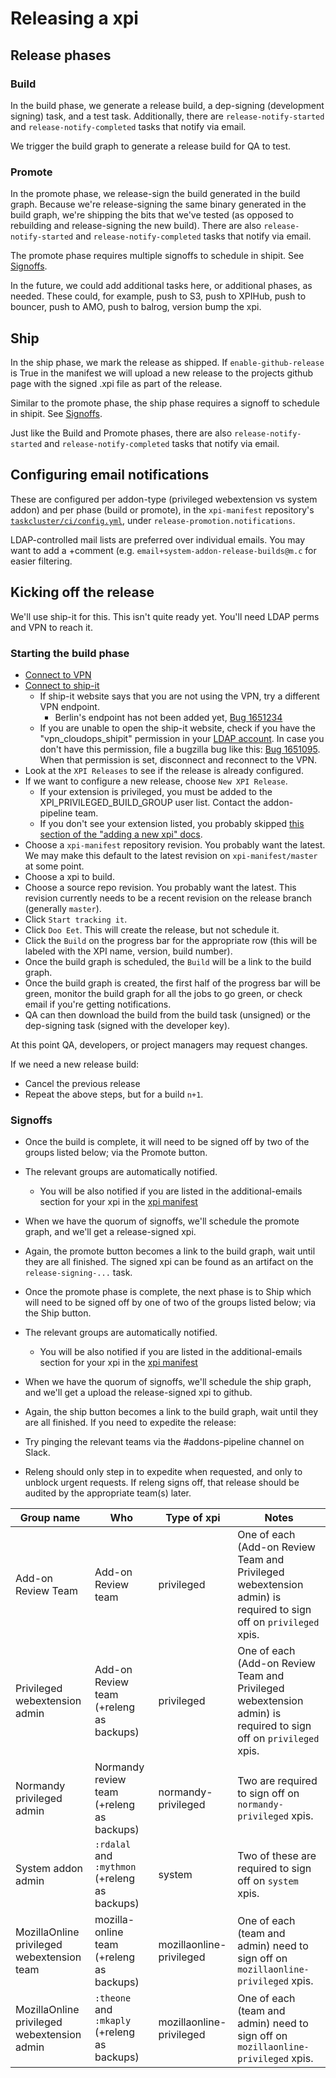 # Releasing a xpi

## Release phases

### Build

In the build phase, we generate a release build, a dep-signing (development signing) task, and a test task. Additionally, there are  `release-notify-started` and `release-notify-completed` tasks that notify via email.

We trigger the build graph to generate a release build for QA to test.

### Promote

In the promote phase, we release-sign the build generated in the build graph. Because we're release-signing the same binary generated in the build graph, we're shipping the bits that we've tested (as opposed to rebuilding and release-signing the new build). There are also `release-notify-started` and `release-notify-completed` tasks that notify via email.

The promote phase requires multiple signoffs to schedule in shipit. See [Signoffs](#Signoffs).

In the future, we could add additional tasks here, or additional phases, as needed. These could, for example, push to S3, push to XPIHub, push to bouncer, push to AMO, push to balrog, version bump the xpi.

## Ship

In the ship phase, we mark the release as shipped.  If `enable-github-release` is True in the manifest we will upload a new release to the projects github page with the signed .xpi file as part of the release.

Similar to the promote phase, the ship phase requires a signoff to schedule in shipit. See [Signoffs](#Signoffs).

Just like the Build and Promote phases, there are also `release-notify-started` and `release-notify-completed` tasks that notify via email.

## Configuring email notifications

These are configured per addon-type (privileged webextension vs system addon) and per phase (build or promote), in the `xpi-manifest` repository's [`taskcluster/ci/config.yml`](../taskcluster/ci/config.yml), under `release-promotion.notifications`.

LDAP-controlled mail lists are preferred over individual emails. You may want to add a +comment (e.g. `email+system-addon-release-builds@m.c` for easier filtering.

## Kicking off the release

We'll use ship-it for this. This isn't quite ready yet. You'll need LDAP perms and VPN to reach it.

### Starting the build phase

  - [Connect to VPN](https://mana.mozilla.org/wiki/display/IT/Mozilla+Corporate+VPN)
  - [Connect to ship-it](https://shipit.mozilla-releng.net/)
    - If ship-it website says that you are not using the VPN, try a different VPN endpoint.
      - Berlin's endpoint has not been added yet, [Bug 1651234](https://bugzilla.mozilla.org/show_bug.cgi?id=1651234)
    - If you are unable to open the ship-it website, check if you have the "vpn_cloudops_shipit" permission in your [LDAP account](https://firefox-ci-tc.services.mozilla.com/profile). In case you don't have this permission, file a bugzilla bug like this: [Bug 1651095](https://bugzilla.mozilla.org/show_bug.cgi?id=1651095). When that permission is set, disconnect and reconnect to the VPN.
  - Look at the `XPI Releases` to see if the release is already configured.
  - If we want to configure a new release, choose `New XPI Release`.
    - If your extension is privileged, you must be added to the XPI_PRIVILEGED_BUILD_GROUP user list. Contact the addon-pipeline team.
    - If you don't see your extension listed, you probably skipped [this section of the "adding a new xpi" docs](https://github.com/mozilla-extensions/xpi-manifest/blob/master/docs/adding-a-new-xpi.md#enabling-releases).
  - Choose a `xpi-manifest` repository revision. You probably want the latest. We may make this default to the latest revision on `xpi-manifest/master` at some point.
  - Choose a xpi to build.
  - Choose a source repo revision. You probably want the latest. This revision currently needs to be a recent revision on the release branch (generally `master`).
  - Click `Start tracking it`.
  - Click `Doo Eet`. This will create the release, but not schedule it.
  - Click the `Build` on the progress bar for the appropriate row (this will be labeled with the XPI name, version, build number).
  - Once the build graph is scheduled, the `Build` will be a link to the build graph.
  - Once the build graph is created, the first half of the progress bar will be green, monitor the build graph for all the jobs to go green, or check email if you're getting notifications.
  - QA can then download the build from the build task (unsigned) or the dep-signing task (signed with the developer key).

At this point QA, developers, or project managers may request changes.

If we need a new release build:

  - Cancel the previous release
  - Repeat the above steps, but for a build `n+1`.

### Signoffs

  - Once the build is complete, it will need to be signed off by two of the groups listed below; via the Promote button.
  - The relevant groups are automatically notified.
    - You will be also notified if you are listed in the additional-emails section for your xpi in the [xpi manifest](https://github.com/mozilla-extensions/xpi-manifest/blob/master/xpi-manifest.yml)
  - When we have the quorum of signoffs, we'll schedule the promote graph, and we'll get a release-signed xpi.
  - Again, the promote button becomes a link to the build graph, wait until they are all finished. The signed xpi can be found as an artifact on the `release-signing-...` task.
  - Once the promote phase is complete, the next phase is to Ship which will need to be signed off by one of two of the groups listed below; via the Ship button.
  - The relevant groups are automatically notified.
    - You will be also notified if you are listed in the additional-emails section for your xpi in the [xpi manifest](https://github.com/mozilla-extensions/xpi-manifest/blob/master/xpi-manifest.yml)
  - When we have the quorum of signoffs, we'll schedule the ship graph, and we'll get a upload the release-signed xpi to github.
  - Again, the ship button becomes a link to the build graph, wait until they are all finished.
If you need to expedite the release:

  - Try pinging the relevant teams via the #addons-pipeline channel on Slack.
  - Releng should only step in to expedite when requested, and only to unblock urgent requests. If releng signs off, that release should be audited by the appropriate team(s) later.

| Group name | Who | Type of xpi | Notes |
| ---------- | --- | ----------- | ----- |
Add-on Review Team | Add-on Review team | privileged | One of each (Add-on Review Team and Privileged webextension admin) is required to sign off on `privileged` xpis.
Privileged webextension admin | Add-on Review team (+releng as backups) | privileged | One of each (Add-on Review Team and Privileged webextension admin) is required to sign off on `privileged` xpis.
Normandy privileged admin | Normandy review team (+releng as backups) | normandy-privileged | Two are required to sign off on `normandy-privileged` xpis.
System addon admin | `:rdalal` and `:mythmon` (+releng as backups) | system | Two of these are required to sign off on `system` xpis.
MozillaOnline privileged webextension team | mozilla-online team (+releng as backups) | mozillaonline-privileged | One of each (team and admin) need to sign off on `mozillaonline-privileged` xpis.
MozillaOnline privileged webextension admin | `:theone` and `:mkaply` (+releng as backups) | mozillaonline-privileged | One of each (team and admin) need to sign off on `mozillaonline-privileged` xpis.
